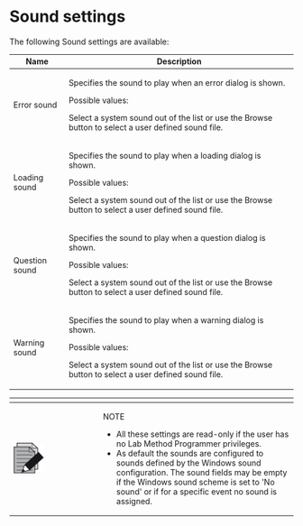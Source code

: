 # Sound settings

The following Sound settings are available:

&#x20;

| Name           | Description                                                                                                                                                                                                  |
| -------------- | ------------------------------------------------------------------------------------------------------------------------------------------------------------------------------------------------------------ |
| Error sound    | <p>Specifies the sound to play when an error dialog is shown.</p><p> </p><p>Possible values:</p><p>Select a system sound out of the list or use the Browse button to select a user defined sound file.</p>   |
| Loading sound  | <p>Specifies the sound to play when a loading dialog is shown.</p><p> </p><p>Possible values:</p><p>Select a system sound out of the list or use the Browse button to select a user defined sound file.</p>  |
| Question sound | <p>Specifies the sound to play when a question dialog is shown.</p><p> </p><p>Possible values:</p><p>Select a system sound out of the list or use the Browse button to select a user defined sound file.</p> |
| Warning sound  | <p>Specifies the sound to play when a warning dialog is shown.</p><p> </p><p>Possible values:</p><p>Select a system sound out of the list or use the Browse button to select a user defined sound file.</p>  |

&#x20;

<table data-header-hidden><thead><tr><th width="145"></th><th></th></tr></thead><tbody><tr><td><img src="../../../.gitbook/assets/image (10) (1) (1) (1) (1) (1) (1) (1) (1) (1) (1) (1) (1) (1) (1).png" alt="" data-size="original"></td><td><p>NOTE</p><ul><li>All these settings are read-only if the user has no Lab Method Programmer privileges.</li><li>As default the sounds are configured to sounds defined by the Windows sound configuration. The sound fields may be empty if the Windows sound scheme is set to 'No sound' or if for a specific event no sound is assigned.</li></ul></td></tr></tbody></table>
